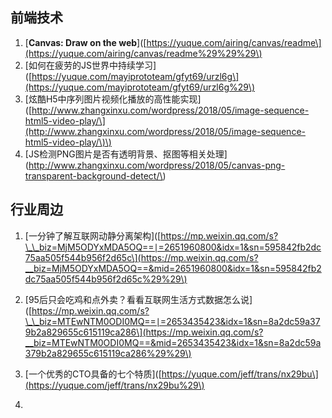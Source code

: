 ## 前端技术

1. \[**Canvas: Draw on the web**\]\([https://yuque.com/airing/canvas/readme\](https://yuque.com/airing/canvas/readme%29%29%29\)
2. \[如何在疲劳的JS世界中持续学习\]\([https://yuque.com/mayiprototeam/gfyt69/urzl6g\](https://yuque.com/mayiprototeam/gfyt69/urzl6g%29\)
3. \[炫酷H5中序列图片视频化播放的高性能实现\]\([http://www.zhangxinxu.com/wordpress/2018/05/image-sequence-html5-video-play/\](http://www.zhangxinxu.com/wordpress/2018/05/image-sequence-html5-video-play/\)\)
4. \[JS检测PNG图片是否有透明背景、抠图等相关处理\]\(http://www.zhangxinxu.com/wordpress/2018/05/canvas-png-transparent-background-detect/\)

## 行业周边

1. \[一分钟了解互联网动静分离架构\]\([https://mp.weixin.qq.com/s?\_\_biz=MjM5ODYxMDA5OQ==∣=2651960800&idx=1&sn=595842fb2dc75aa505f544b956f2d65c\](https://mp.weixin.qq.com/s?__biz=MjM5ODYxMDA5OQ==&mid=2651960800&idx=1&sn=595842fb2dc75aa505f544b956f2d65c%29%29\)

2. \[95后只会吃鸡和点外卖？看看互联网生活方式数据怎么说\]\([https://mp.weixin.qq.com/s?\_\_biz=MTEwNTM0ODI0MQ==∣=2653435423&idx=1&sn=8a2dc59a379b2a829655c615119ca286\](https://mp.weixin.qq.com/s?__biz=MTEwNTM0ODI0MQ==&mid=2653435423&idx=1&sn=8a2dc59a379b2a829655c615119ca286%29%29\)

3. \[一个优秀的CTO具备的七个特质\]\([https://yuque.com/jeff/trans/nx29bu\](https://yuque.com/jeff/trans/nx29bu%29\)

4. 


